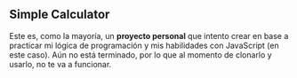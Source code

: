 ## Simple Calculator


Este es, como la mayoría, un **proyecto personal** que intento crear en base a practicar mi lógica de programación y mis habilidades con JavaScript (en este caso). Aún no está terminado, por lo que al momento de clonarlo y usarlo, no te va a funcionar.
